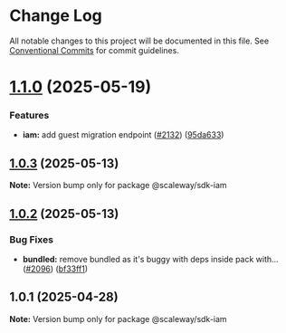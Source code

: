 # Change Log

All notable changes to this project will be documented in this file.
See [Conventional Commits](https://conventionalcommits.org) for commit guidelines.

# [1.1.0](https://github.com/scaleway/scaleway-sdk-js/compare/@scaleway/sdk-iam@1.0.3...@scaleway/sdk-iam@1.1.0) (2025-05-19)

### Features

- **iam:** add guest migration endpoint ([#2132](https://github.com/scaleway/scaleway-sdk-js/issues/2132)) ([95da633](https://github.com/scaleway/scaleway-sdk-js/commit/95da6339fd169635dc54f26d409705a47777ccc6))

## [1.0.3](https://github.com/scaleway/scaleway-sdk-js/compare/@scaleway/sdk-iam@1.0.2...@scaleway/sdk-iam@1.0.3) (2025-05-13)

**Note:** Version bump only for package @scaleway/sdk-iam

## [1.0.2](https://github.com/scaleway/scaleway-sdk-js/compare/@scaleway/sdk-iam@1.0.1...@scaleway/sdk-iam@1.0.2) (2025-05-13)

### Bug Fixes

- **bundled:** remove bundled as it's buggy with deps inside pack with… ([#2096](https://github.com/scaleway/scaleway-sdk-js/issues/2096)) ([bf33ff1](https://github.com/scaleway/scaleway-sdk-js/commit/bf33ff1f9cdd951add94817dac27239c86ef5437))

## 1.0.1 (2025-04-28)

**Note:** Version bump only for package @scaleway/sdk-iam

